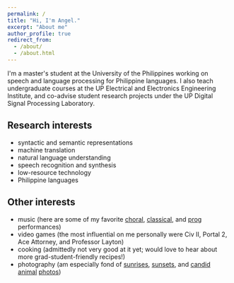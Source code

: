 ```yaml
---
permalink: /
title: "Hi, I'm Angel."
excerpt: "About me"
author_profile: true
redirect_from: 
  - /about/
  - /about.html
---
```


I'm a master's student at the University of the Philippines working on speech and language processing for Philippine languages. I also teach undergraduate courses at the UP Electrical and Electronics Engineering Institute, and co-advise student research projects under the UP Digital Signal Processing Laboratory.

Research interests
------
- syntactic and semantic representations
- machine translation
- natural language understanding
- speech recognition and synthesis
- low-resource technology
- Philippine languages

Other interests
------
- music (here are some of my favorite [choral](https://www.youtube.com/watch?v=L-mincZQozE), [classical](https://www.youtube.com/watch?v=P_1N6_O254g), and [prog](https://www.youtube.com/watch?v=1n7uvokARQ4) performances)
- video games (the most influential on me personally were Civ II, Portal 2, Ace Attorney, and Professor Layton)
- cooking (admittedly not very good at it yet; would love to hear about more grad-student-friendly recipes!)
- photography (am especially fond of [sunrises](https://photos.app.goo.gl/xwvhTsobmtjetQfV6), [sunsets](https://photos.app.goo.gl/xwvhTsobmtjetQfV6), and [candid](https://photos.app.goo.gl/DDxDyr6y325H9Cu4A) [animal](https://photos.app.goo.gl/ZELiLwcHdMxerZq98) [photos](https://photos.app.goo.gl/6szixSKFxjx8NRyL8))
